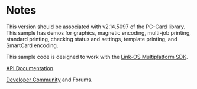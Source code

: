 

# Notes
This version should be associated with v2.14.5097 of the PC-Card library.
This sample has demos for graphics, magnetic encoding, multi-job printing, standard printing, checking status and settings, template printing, and SmartCard encoding.

This sample code is designed to work with the [Link-OS Multiplatform SDK](http://www.zebra.com/sdk).

[API Documentation](http://techdocs.zebra.com/link-os).

[Developer Community](https://developer.zebra.com/community/technologies/printers) and Forums.
